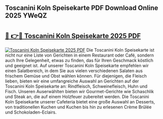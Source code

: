 ## Toscanini Koln Speisekarte PDF Download Online 2025 YWeQZ

# <h2><a href="http://gccb6o6.nevu.top/?p=Toscanini+Koln+Speisekarte">🔗 👉🔴 Toscanini Koln Speisekarte 2025 PDF</a></h2>

[![Toscanini Koln Speisekarte 2025 PDF](https://i.imgur.com/dBaPXMq.png)](http://gccb6o6.nevu.top/?p=Toscanini+Koln+Speisekarte)
Die Toscanini Koln Speisekarte ist nicht nur eine Liste von Gerichten in einem Restaurant oder Café, sondern auch Ihre Gelegenheit, etwas zu finden, das für Ihren Geschmack köstlich und geeignet ist. Auf unserer Toscanini Koln Speisekarte empfehlen wir einen Salatbereich, in dem Sie aus vielen verschiedenen Salaten aus frischem Gemüse und Obst wählen können. Für diejenigen, die Fleisch lieben, bieten wir eine umfangreiche Auswahl an Gerichten auf der Toscanini Koln Speisekarte an: Rindfleisch, Schweinefleisch, Huhn und Fisch. Unseren Auserwählten bieten wir Gourmet-Gerichte wie Schaschlik und Steak an, die auf einem Holzfeuer zubereitet werden. Die Toscanini Koln Speisekarte unserer Cafeteria bietet eine große Auswahl an Desserts, von traditionellen Kuchen und Kuchen bis hin zu erlesenen Crème Brûlée und Schokoladen-Eclairs.
